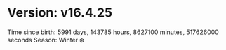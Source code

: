 # Version: v16.4.25
Time since birth: 5991 days, 143785 hours, 8627100 minutes, 517626000 seconds
Season: Winter ❄️

